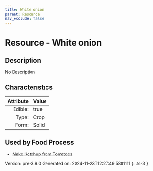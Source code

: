 ```yaml
---
title: White onion
parent: Resource
nav_exclude: false
---
```

# Resource - White onion

## Description
No Description

## Characteristics

| Attribute      | Value |
|--------:|:------|
|Edible:|true|
|Type:|Crop|
|Form:|Solid|
 



    
## Used by Food Process

- [Make Ketchup from Tomatoes](../food/make-ketchup-from-tomatoes.html)


Version: pre-3.9.0 Generated on: 2024-11-23T12:27:49.5801111
{: .fs-3 }
